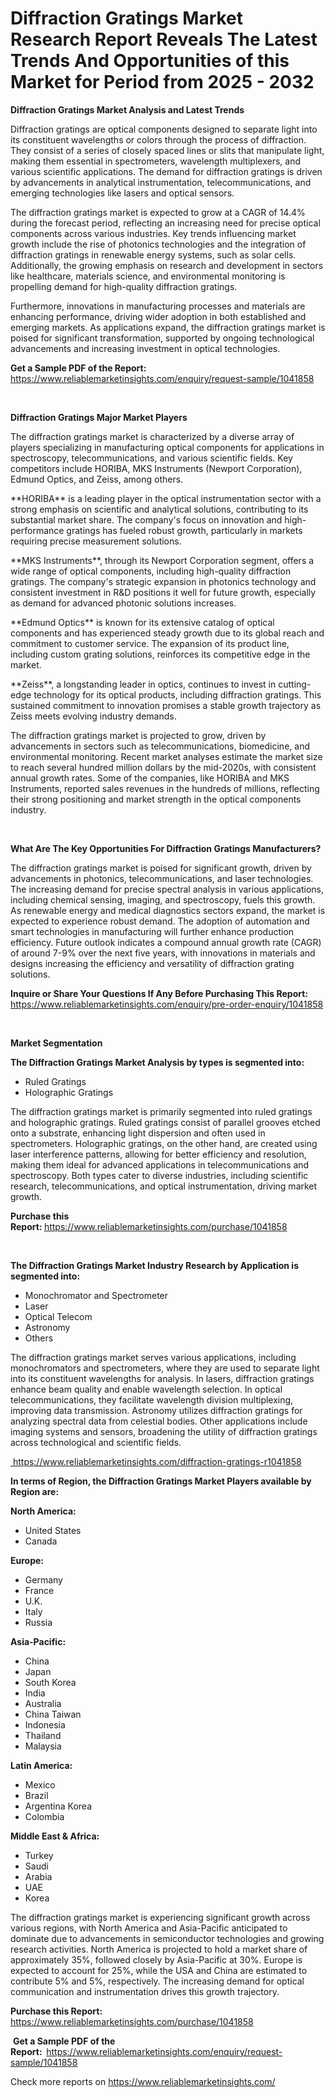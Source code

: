 <p><h1>Diffraction Gratings Market Research Report Reveals The Latest Trends And Opportunities of this Market for Period from 2025 - 2032</h1></p><p><strong>Diffraction Gratings Market Analysis and Latest Trends</strong></p>
<p><p>Diffraction gratings are optical components designed to separate light into its constituent wavelengths or colors through the process of diffraction. They consist of a series of closely spaced lines or slits that manipulate light, making them essential in spectrometers, wavelength multiplexers, and various scientific applications. The demand for diffraction gratings is driven by advancements in analytical instrumentation, telecommunications, and emerging technologies like lasers and optical sensors.</p><p>The diffraction gratings market is expected to grow at a CAGR of 14.4% during the forecast period, reflecting an increasing need for precise optical components across various industries. Key trends influencing market growth include the rise of photonics technologies and the integration of diffraction gratings in renewable energy systems, such as solar cells. Additionally, the growing emphasis on research and development in sectors like healthcare, materials science, and environmental monitoring is propelling demand for high-quality diffraction gratings.</p><p>Furthermore, innovations in manufacturing processes and materials are enhancing performance, driving wider adoption in both established and emerging markets. As applications expand, the diffraction gratings market is poised for significant transformation, supported by ongoing technological advancements and increasing investment in optical technologies.</p></p>
<p><strong>Get a Sample PDF of the Report:&nbsp;</strong> <a href="https://www.reliablemarketinsights.com/enquiry/request-sample/1041858?utm_campaign=2981&utm_medium=2&utm_source=Github&utm_content=ia&utm_term=10042025&utm_id=diffraction-gratings">https://www.reliablemarketinsights.com/enquiry/request-sample/1041858</a></p>
<p>&nbsp;</p>
<p><strong>Diffraction Gratings Major Market Players</strong></p>
<p><p>The diffraction gratings market is characterized by a diverse array of players specializing in manufacturing optical components for applications in spectroscopy, telecommunications, and various scientific fields. Key competitors include HORIBA, MKS Instruments (Newport Corporation), Edmund Optics, and Zeiss, among others.</p><p>**HORIBA** is a leading player in the optical instrumentation sector with a strong emphasis on scientific and analytical solutions, contributing to its substantial market share. The company's focus on innovation and high-performance gratings has fueled robust growth, particularly in markets requiring precise measurement solutions.</p><p>**MKS Instruments**, through its Newport Corporation segment, offers a wide range of optical components, including high-quality diffraction gratings. The company's strategic expansion in photonics technology and consistent investment in R&D positions it well for future growth, especially as demand for advanced photonic solutions increases.</p><p>**Edmund Optics** is known for its extensive catalog of optical components and has experienced steady growth due to its global reach and commitment to customer service. The expansion of its product line, including custom grating solutions, reinforces its competitive edge in the market.</p><p>**Zeiss**, a longstanding leader in optics, continues to invest in cutting-edge technology for its optical products, including diffraction gratings. This sustained commitment to innovation promises a stable growth trajectory as Zeiss meets evolving industry demands.</p><p>The diffraction gratings market is projected to grow, driven by advancements in sectors such as telecommunications, biomedicine, and environmental monitoring. Recent market analyses estimate the market size to reach several hundred million dollars by the mid-2020s, with consistent annual growth rates. Some of the companies, like HORIBA and MKS Instruments, reported sales revenues in the hundreds of millions, reflecting their strong positioning and market strength in the optical components industry.</p></p>
<p>&nbsp;</p>
<p><strong>What Are The Key Opportunities For Diffraction Gratings Manufacturers?</strong></p>
<p><p>The diffraction gratings market is poised for significant growth, driven by advancements in photonics, telecommunications, and laser technologies. The increasing demand for precise spectral analysis in various applications, including chemical sensing, imaging, and spectroscopy, fuels this growth. As renewable energy and medical diagnostics sectors expand, the market is expected to experience robust demand. The adoption of automation and smart technologies in manufacturing will further enhance production efficiency. Future outlook indicates a compound annual growth rate (CAGR) of around 7-9% over the next five years, with innovations in materials and designs increasing the efficiency and versatility of diffraction grating solutions.</p></p>
<p><strong>Inquire or Share Your Questions If Any Before Purchasing This Report:</strong> <a href="https://www.reliablemarketinsights.com/enquiry/pre-order-enquiry/1041858?utm_campaign=2981&utm_medium=2&utm_source=Github&utm_content=ia&utm_term=10042025&utm_id=diffraction-gratings">https://www.reliablemarketinsights.com/enquiry/pre-order-enquiry/1041858</a></p>
<p>&nbsp;</p>
<p><strong>Market Segmentation</strong></p>
<p><strong>The Diffraction Gratings Market Analysis by types is segmented into:</strong></p>
<p><ul><li>Ruled Gratings</li><li>Holographic Gratings</li></ul></p>
<p><p>The diffraction gratings market is primarily segmented into ruled gratings and holographic gratings. Ruled gratings consist of parallel grooves etched onto a substrate, enhancing light dispersion and often used in spectrometers. Holographic gratings, on the other hand, are created using laser interference patterns, allowing for better efficiency and resolution, making them ideal for advanced applications in telecommunications and spectroscopy. Both types cater to diverse industries, including scientific research, telecommunications, and optical instrumentation, driving market growth.</p></p>
<p><strong>Purchase this Report:&nbsp;</strong><a href="https://www.reliablemarketinsights.com/purchase/1041858?utm_campaign=2981&utm_medium=2&utm_source=Github&utm_content=ia&utm_term=10042025&utm_id=diffraction-gratings">https://www.reliablemarketinsights.com/purchase/1041858</a></p>
<p>&nbsp;</p>
<p><strong>The Diffraction Gratings Market Industry Research by Application is segmented into:</strong></p>
<p><ul><li>Monochromator and Spectrometer</li><li>Laser</li><li>Optical Telecom</li><li>Astronomy</li><li>Others</li></ul></p>
<p><p>The diffraction gratings market serves various applications, including monochromators and spectrometers, where they are used to separate light into its constituent wavelengths for analysis. In lasers, diffraction gratings enhance beam quality and enable wavelength selection. In optical telecommunications, they facilitate wavelength division multiplexing, improving data transmission. Astronomy utilizes diffraction gratings for analyzing spectral data from celestial bodies. Other applications include imaging systems and sensors, broadening the utility of diffraction gratings across technological and scientific fields.</p></p>
<p><a href="https://www.reliablemarketinsights.com/diffraction-gratings-r1041858?utm_campaign=2981&utm_medium=2&utm_source=Github&utm_content=ia&utm_term=10042025&utm_id=diffraction-gratings">&nbsp;https://www.reliablemarketinsights.com/diffraction-gratings-r1041858</a></p>
<p><strong>In terms of Region, the Diffraction Gratings Market Players available by Region are:</strong></p>
<p>
    <p> <strong> North America: </strong>
        <ul>
            <li>United States</li>
            <li>Canada</li>
        </ul>
        </p> 
    <p> <strong> Europe: </strong>
        <ul>
            <li>Germany</li>
            <li>France</li>
            <li>U.K.</li>
            <li>Italy</li>
            <li>Russia</li>
        </ul>
        </p> 
    <p> <strong> Asia-Pacific: </strong>
        <ul>
            <li>China</li>
            <li>Japan</li>
            <li>South Korea</li>
            <li>India</li>
            <li>Australia</li>
            <li>China Taiwan</li>
            <li>Indonesia</li>
            <li>Thailand</li>
            <li>Malaysia</li>
        </ul>
        </p> 
    <p> <strong> Latin America: </strong>
        <ul>
            <li>Mexico</li>
            <li>Brazil</li>
            <li>Argentina Korea</li>
            <li>Colombia</li>
        </ul>
        </p> 
    <p> <strong> Middle East & Africa: </strong>
        <ul>
            <li>Turkey</li>
            <li>Saudi</li>
            <li>Arabia</li>
            <li>UAE</li>
            <li>Korea</li>
        </ul>
    </p>
    </p>
<p><p>The diffraction gratings market is experiencing significant growth across various regions, with North America and Asia-Pacific anticipated to dominate due to advancements in semiconductor technologies and growing research activities. North America is projected to hold a market share of approximately 35%, followed closely by Asia-Pacific at 30%. Europe is expected to account for 25%, while the USA and China are estimated to contribute 5% and 5%, respectively. The increasing demand for optical communication and instrumentation drives this growth trajectory.</p></p>
<p><strong>Purchase this Report: </strong><a href="https://www.reliablemarketinsights.com/purchase/1041858?utm_campaign=2981&utm_medium=2&utm_source=Github&utm_content=ia&utm_term=10042025&utm_id=diffraction-gratings">https://www.reliablemarketinsights.com/purchase/1041858</a></p>
<p>&nbsp;<strong>Get a Sample PDF of the Report:&nbsp;&nbsp;</strong><a href="https://www.reliablemarketinsights.com/enquiry/request-sample/1041858?utm_campaign=2981&utm_medium=2&utm_source=Github&utm_content=ia&utm_term=10042025&utm_id=diffraction-gratings">https://www.reliablemarketinsights.com/enquiry/request-sample/1041858</a></p>
<p><strong></strong></p>
<p>Check more reports on <a href="https://www.reliablemarketinsights.com/?utm_campaign=2981&utm_medium=2&utm_source=Github&utm_content=ia&utm_term=10042025&utm_id=diffraction-gratings">https://www.reliablemarketinsights.com/</a></p>